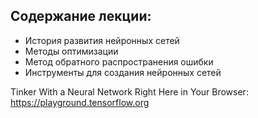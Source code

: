 ## Содержание лекции:
* История развития нейронных сетей
* Методы оптимизации
* Метод обратного распространения ошибки
* Инструменты для создания нейронных сетей


Tinker With a Neural Network Right Here in Your Browser:
https://playground.tensorflow.org
